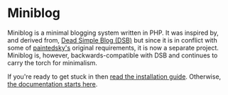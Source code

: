 # Miniblog

Miniblog is a minimal blogging system written in PHP.  It was inspired by, and derived from, [Dead Simple Blog (DSB)](https://github.com/paintedsky/dead-simple-blog) but since it is in conflict with some of [paintedsky's](https://github.com/paintedsky) original requirements, it is now a separate project.  Miniblog is, however, backwards-compatible with DSB and continues to carry the torch for minimalism.

If you're ready to get stuck in then [read the installation guide](doc/installation.md).  Otherwise, [the documentation starts here](doc/README.md).
